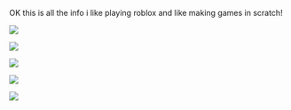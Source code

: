 OK this is all the info i like playing roblox and like making games in scratch!

![](https://raw.githubusercontent.com/StarterPlaceWasGone/juhguhwuh/master/profile-summary-card-output/apprentice/0-profile-details.svg)

![](https://raw.githubusercontent.com/StarterPlaceWasGone/juhguhwuh/master/profile-summary-card-output/apprentice/1-repos-per-language.svg)

![](https://raw.githubusercontent.com/StarterPlaceWasGone/juhguhwuh/master/profile-summary-card-output/apprentice/2-most-commit-language.svg)

![](https://raw.githubusercontent.com/StarterPlaceWasGone/juhguhwuh/master/profile-summary-card-output/apprentice/3-stats.svg)

![](https://raw.githubusercontent.com/StarterPlaceWasGone/juhguhwuh/master/profile-summary-card-output/apprentice/4-productive-time.svg)
